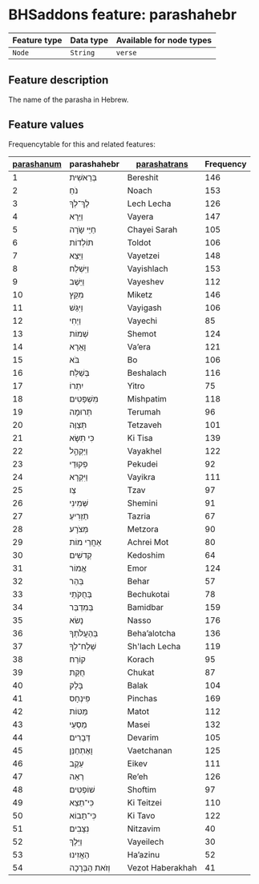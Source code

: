 # BHSaddons feature: parashahebr

Feature type | Data type | Available for node types
---  | --- | --- 
`Node`|`String`|`verse`

## Feature description

The name of the parasha in Hebrew.

## Feature values

Frequencytable for this and related features:

| [parashanum](parashanum.md) | parashahebr     | [parashatrans](parashatrans.md)   | Frequency |
|------------|------------------|----------------|-------|
| 1          | בְּרֵאשִׁית     | Bereshit       | 146   |
| 2          | נֹחַ            | Noach          | 153   |
| 3          | לֶךְ־לְךָ       | Lech Lecha     | 126   |
| 4          | וַיֵּרָא        | Vayera         | 147   |
| 5          | חַיֵּי שָֹרָה   | Chayei Sarah   | 105   |
| 6          | תּוֹלְדוֹת     | Toldot         | 106   |
| 7          | וַיֵּצֵא        | Vayetzei       | 148   |
| 8          | וַיִּשְׁלַח    | Vayishlach     | 153   |
| 9          | וַיֵּשֶׁב      | Vayeshev        | 112   |
| 10         | מִקֵּץ        | Miketz         | 146   |
| 11         | וַיִּגַּשׁ     | Vayigash       | 106   |
| 12         | וַיְחִי       | Vayechi        | 85    |
| 13         | שְׁמוֹת        | Shemot         | 124   |
| 14         | וָאֵרָא        | Va’era         | 121   |
| 15         | בֹּא           | Bo             | 106   |
| 16         | בְּשַׁלַּח     | Beshalach      | 116   |
| 17         | יִתְרוֹ       | Yitro          | 75    |
| 18         | מִּשְׁפָּטִים | Mishpatim      | 118   |
| 19         | תְּרוּמָה     | Terumah        | 96    |
| 20         | תְּצַוֶּה      | Tetzaveh       | 101   |
| 21         | כִּי תִשָּׂא    | Ki Tisa        | 139   |
| 22         | וַיַּקְהֵ֣ל    | Vayakhel       | 122   |
| 23         | פְקוּדֵי       | Pekudei        | 92    |
| 24         | וַיִּקְרָא     | Vayikra        | 111   |
| 25         | צַו            | Tzav           | 97    |
| 26         | שְּׁמִינִי     | Shemini        | 91    |
| 27         | תַזְרִיעַ      | Tazria         | 67    |
| 28         | מְּצֹרָע       | Metzora        | 90    |
| 29         | אַחֲרֵי מוֹת    | Achrei Mot     | 80    |
| 30         | קְדשִׁים      | Kedoshim       | 64    |
| 31         | אֱמוֹר         | Emor           | 124   |
| 32         | בְּהַר        | Behar          | 57    |
| 33         | בְּחֻקֹּתַי    | Bechukotai     | 78    |
| 34         | בְּמִדְבַּר    | Bamidbar       | 159   |
| 35         | נָשׂא         | Nasso          | 176   |
| 36         | בְּהַעֲלֹתְךָ | Beha’alotcha   | 136   |
| 37         | שְׁלַח־לְךָ   | Sh'lach Lecha  | 119   |
| 38         | קוֹרַח         | Korach         | 95    |
| 39         | חֻקַּת         | Chukat         | 87    |
| 40         | בָּלָק         | Balak          | 104   |
| 41         | פִּינְחָס     | Pinchas        | 169   |
| 42         | מַּטּוֹת       | Matot          | 112   |
| 43         | מַסְעֵי       | Masei          | 132   |
| 44         | דְּבָרִים      | Devarim        | 105   |
| 45         | וָאֶתְחַנַּן   | Vaetchanan     | 125   |
| 46         | עֵקֶב         | Eikev          | 111   |
| 47         | רְאֵה          | Re’eh          | 126   |
| 48         | שׁוֹפְטִים    | Shoftim        | 97    |
| 49         | כִּי־תֵצֵא    | Ki Teitzei     | 110   |
| 50         | כִּי־תָבוֹא   | Ki Tavo        | 122   |
| 51         | נִצָּבִים     | Nitzavim       | 40    |
| 52         | וַיֵּלֶךְ     | Vayeilech      | 30    |
| 53         | הַאֲזִינוּ    | Ha’azinu       | 52    |
| 54         | וְזֹאת הַבְּרָכָה | Vezot Haberakhah | 41    |
